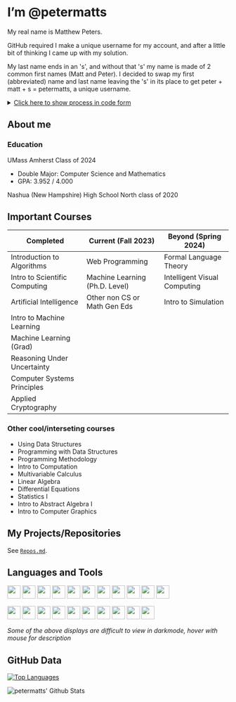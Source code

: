 # I’m @petermatts

My real name is Matthew Peters.

GitHub required I make a unique username for my account, and after a little bit of thinking I came up with my solution.

My last name ends in an 's', and without that 's' my name is made of 2 common first names (Matt and Peter). I decided to swap my first (abbreviated) name and last name leaving the 's' in its place to get peter + matt + s = petermatts, a unique username.

<details>

<summary markdown="span">
    <u>Click here to show process in code form</u>
</summary>

```Java
public static String username() {
    String myName = "Matthew Peters"; //my name
    myName = myName.toLowerCase(); //make lowercase

    //split into an array (first name at index 0, second name at index 1)
    String[] names = myName.split(" "); 

    //create var for first name, using substring to abreviate to an alternative form
    String firstname_short = names[0].substring(0, 4); //matt

    String lastname = names[1]; //create var for last name (peters)
    String s = "";

    //if lastname ends in "s": s="s" and trim off last 's' from lastname
    if(lastname.endsWith("s")) {
        s = "s";
        lastname = lastname.substring(0, lastname.length()-1); //peter
    }

    // my_github_username = "peter" + "matt" + "s"
    String my_github_username = lastname + firstname_short + s;
    return my_github_username; //petermatts
}
```

*example code for this process as a Java method*</details>

<!-- <details><summary markdown="span"><u>Click here to show process in code form</u></summary>

```Python
    name = "Matthew Peters"
    data = name.lower().split(" ")
    github_username = data[1][:-1] + data[0][:4] + data[1][-1:]
    print("Python:", github_username)
```
*example code for this process as a Java method*</details> -->

<!-- --- -->

## About me

### **Education**

UMass Amherst Class of 2024

- Double Major: Computer Science and Mathematics
- GPA: 3.952 / 4.000

Nashua (New Hampshire) High School North class of 2020
<!-- - Rank 12/425
- GPA: 4.84/5.40 -->

<!-- Separate tables by math vs cs classes? -->

## **Important Courses**

| Completed                        | Current (Fall 2023)                       | Beyond (Spring 2024)                    |
| -------------------------------- | ----------------------------------------- | --------------------------------------- |
| Introduction to Algorithms       | Web Programming                           | Formal Language Theory                  |
| Intro to Scientific Computing    | Machine Learning (Ph.D. Level)            | Intelligent Visual Computing            |
| Artificial Intelligence          | Other non CS or Math Gen Eds              | Intro to Simulation                     |
| Intro to Machine Learning        |                                           |                                         |
| Machine Learning (Grad)          |                                           |                                         |
| Reasoning Under Uncertainty      |                                           |                                         |
| Computer Systems Principles      |                                           |                                         |
| Applied Cryptography             |                                           |                                         |


### **Other cool/interseting courses**

- Using Data Structures
- Programming with Data Structures
- Programming Methodology
- Intro to Computation
- Multivariable Calculus
- Linear Algebra
- Differential Equations
- Statistics I
- Intro to Abstract Algebra I
- Intro to Computer Graphics

## **My Projects/Repositories**

See [`Repos.md`](https://github.com/petermatts/petermatts/blob/main/Repos.md).

## **Languages and Tools**

<!-- Cool site for logos https://worldvectorlogo.com/ -->

[<img src="https://cdn.freebiesupply.com/logos/large/2x/java-14-logo-png-transparent.png" height="30px" />](a "Java")
[<img src="https://cdn.worldvectorlogo.com/logos/logo-javascript.svg" width="30px" />](a "Javascript")
[<img src="https://cdn.worldvectorlogo.com/logos/typescript.svg" height="30px"/>](a "Typescript")
[<img src="https://www.vectorlogo.zone/logos/python/python-icon.svg" width="30px" />](a "Python")
[<img src="https://upload.wikimedia.org/wikipedia/commons/thumb/1/18/C_Programming_Language.svg/695px-C_Programming_Language.svg.png" width="30px" />](a "C")
[<img src="https://upload.wikimedia.org/wikipedia/commons/thumb/1/18/ISO_C%2B%2B_Logo.svg/1822px-ISO_C%2B%2B_Logo.svg.png" width="30px" />](a "C++")
[<img src="https://www.vectorlogo.zone/logos/w3_html5/w3_html5-icon.svg" width="30px" />](a "HTML5")
[<img src="https://tecfa.unige.ch/perso/mafritz/teaching/slides/assets/images/css3-logo.svg" height="30px"/>](a "CSS3")
[<img src="https://cdn.worldvectorlogo.com/logos/latex.svg" height="30px"/>](a "LaTeX")
[<img src="https://encrypted-tbn0.gstatic.com/images?q=tbn:ANd9GcSYkbGAhmcYo1cCQtJvI94pA4_g_YW6EsVJ1OkIe8moeOCvD7rmAEMz05kVN6V1ZCa0dw&usqp=CAU" height="30px"/>](a "SWIG")
[<img src="https://cdn.worldvectorlogo.com/logos/nvidia.svg" height="30px"/>](a "CUDA")

[<img src="https://upload.wikimedia.org/wikipedia/commons/thumb/9/9a/Visual_Studio_Code_1.35_icon.svg/1024px-Visual_Studio_Code_1.35_icon.svg.png" width="30px"/>](a "Visual Studio Code")
[<img src="https://www.vectorlogo.zone/logos/reactjs/reactjs-icon.svg" width="30px" />](a "React JS")
[<img src="https://cdn.worldvectorlogo.com/logos/react-native-1.svg" height="30px" />](a "React Native")
[<img src="https://www.vectorlogo.zone/logos/git-scm/git-scm-icon.svg" width="30px"/>](a "Git")
[<img src="https://upload.wikimedia.org/wikipedia/commons/9/91/Octicons-mark-github.svg" width="30"/>](a "GitHub")
[<img src="https://www.vectorlogo.zone/logos/firebase/firebase-icon.svg" width="30px">](a "Firebase")
[<img src="https://upload.wikimedia.org/wikipedia/commons/thumb/2/21/Matlab_Logo.png/667px-Matlab_Logo.png" width="30px">](a "MATLAB")
[<img src="https://technology.howard.edu/sites/technology.howard.edu/files/styles/large/public/mathematica-logo.png?itok=sZVilQp7" width="30px">](a "Mathmatica")
[<img src="https://www.svgrepo.com/show/354445/terminal.svg" width="30px">](a "Shell/Batch/Bash")
[<img src="https://upload.wikimedia.org/wikipedia/commons/thumb/1/13/Cmake.svg/2048px-Cmake.svg.png" width="30px">](a "CMake")

*Some of the above displays are difficult to view in darkmode, hover with mouse for description*

## GitHub Data

<!-- removed Jupyter Notebook and LaTeX -->
[![Top Languages](https://github-readme-stats-petermatts.vercel.app/api/top-langs/?username=petermatts&layout=compact&langs_count=10&hide_border=true&hide=Solidity,M,Makefile,Jupyter+Notebook,Tex)](https://github.com/petermatts)

<img align="left" alt="petermatts' Github Stats" src="https://github-readme-stats-petermatts.vercel.app/api?username=petermatts&show_icons=true&hide_border=true&hide_rank=true">

<!-- Shows rank -->
<!-- <img align="left" alt="petermatts' Github Stats" src="https://github-readme-stats-petermatts.vercel.app/api?username=petermatts&show_icons=true&hide_border=true"> -->
